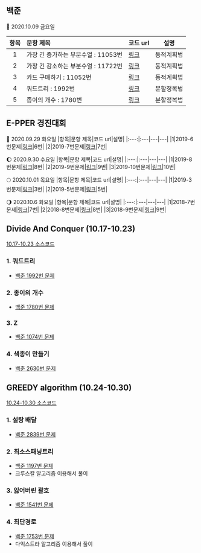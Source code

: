 ## 백준

:rocket: 2020.10.09 금요일

|항목|문항 제목|코드 url|설명|
|:---:|:---|---|---|
|1|가장 긴 증가하는 부분수열 : 11053번|[링크](https://github.com/yjo5252/practice-java/blob/master/Baekjoon/DynamicProgramming.md)|동적계획법|
|2|가장 긴 감소하는 부분수열 : 11722번|[링크](https://github.com/yjo5252/practice-java/blob/master/Baekjoon/DynamicProgramming.md)|동적계획법|
|3|카드 구매하기 : 11052번|[링크](https://github.com/yjo5252/practice-java/blob/master/Baekjoon/DynamicProgramming.md)|동적계획법|
|4|쿼드트리 : 1992번|[링크](https://github.com/yjo5252/practice-java/blob/master/Baekjoon/DivideNConquer.md)|분할정복법|
|5|종이의 개수 : 1780번|[링크](https://github.com/yjo5252/practice-java/blob/master/Baekjoon/DivideNConquer.md)|분할정복법|


## E-PPER 경진대회 

:satellite: 2020.09.29 화요일
|항목|문항 제목|코드 url|설명|
|:---:|:---|---|---|
|1|2019-6번문제|[링크](https://github.com/yjo5252/practice-java/blob/master/epper19/epper19_6.java)|6번|
|2|2019-7번문제|[링크](https://github.com/yjo5252/practice-java/blob/master/epper19/epper19_7.java)|7번|

:waxing_gibbous_moon: 2020.9.30 수요일
|항목|문항 제목|코드 url|설명|
|:---:|:---|---|---|
|1|2019-8번문제|[링크](https://github.com/yjo5252/practice-java/blob/master/epper19/epper19_8.java)|8번|
|2|2019-9번문제|[링크](https://github.com/yjo5252/practice-java/blob/master/epper19/epper19_9.java)|9번|
|3|2019-10번문제|[링크](https://github.com/yjo5252/practice-java/blob/master/epper19/epper19_10.java)|10번|

:full_moon: 2020.10.01 목요일
|항목|문항 제목|코드 url|설명|
|:---:|:---|---|---|
|1|2019-3번문제|[링크](https://github.com/yjo5252/practice-java/blob/master/epper19/epper19_3.java)|3번|
|2|2019-5번문제|[링크](https://github.com/yjo5252/practice-java/blob/master/epper19/epper19_5.java)|5번|

:waning_gibbous_moon: 2020.10.6 화요일
|항목|문항 제목|코드 url|설명|
|:---:|:---|---|---|
|1|2018-7번문제|[링크](https://github.com/yjo5252/practice-java/blob/master/epper18/epper18_7.java)|7번|
|2|2018-8번문제|[링크](https://github.com/yjo5252/practice-java/blob/master/epper19/epper19_8.java)|8번|
|3|2018-9번문제|[링크](https://github.com/yjo5252/practice-java/blob/master/epper19/epper19_9.java)|9번|

## Divide And Conquer (10.17-10.23)
[10.17-10.23 소스코드](https://github.com/yjo5252/practice-java/blob/master/Baekjoon/DivideNConquer.md)

### 1. 쿼드트리
* [백준 1992번 문제](https://www.acmicpc.net/problem/1992) 

### 2. 종이의 개수 
* [백준 1780번 문제](https://www.acmicpc.net/problem/1780)

### 3. Z 
* [백준 1074번 문제](https://www.acmicpc.net/problem/1074)

### 4. 색종이 만들기 
* [백준 2630번 문제](https://www.acmicpc.net/problem/2630)

## GREEDY algorithm (10.24-10.30)
[10.24-10.30 소스코드](https://github.com/yjo5252/practice-java/blob/master/Baekjoon/GreedyAlgorithm.md)

### 1. 설탕 배달
* [백준 2839번 문제](https://www.acmicpc.net/problem/2839)

### 2. 최소스패닝트리
* [백준 1197번 문제](https://www.acmicpc.net/problem/1197)
* 크루스칼 알고리즘 이용해서 풀이 
### 3. 잃어버린 괄호
* [백준 1541번 문제](https://www.acmicpc.net/problem/1541)

### 4. 최단경로 
* [백준 1753번 문제](https://www.acmicpc.net/problem/1753)
* 다익스트라 알고리즘 이용해서 풀이 
